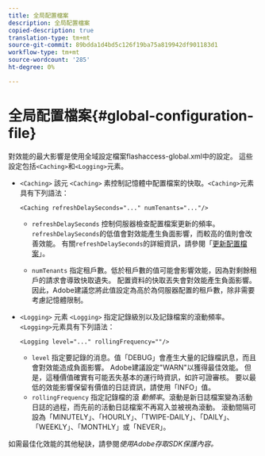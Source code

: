 ```yaml
---
title: 全局配置檔案
description: 全局配置檔案
copied-description: true
translation-type: tm+mt
source-git-commit: 89bdda1d4bd5c126f19ba75a819942df901183d1
workflow-type: tm+mt
source-wordcount: '285'
ht-degree: 0%

---
```



# 全局配置檔案{#global-configuration-file}

對效能的最大影響是使用全域設定檔案flashaccess-global.xml中的設定。 這些設定包括`<Caching>`和`<Logging>`元素。

* `<Caching>` 該元 `<Caching>` 素控制記憶體中配置檔案的快取。`<Caching>`元素具有下列語法：

   ```
   <Caching refreshDelaySeconds="..." numTenants="..."/>
   ```

   * `refreshDelaySeconds` 控制伺服器檢查配置檔案更新的頻率。`refreshDelaySeconds`的低值會對效能產生負面影響，而較高的值則會改善效能。 有關`refreshDelaySeconds`的詳細資訊，請參閱「[更新配置檔案](../../aaxs-protected-streaming/updating-configuration-files/updating-configuration-files-overview.md)」。

   * `numTenants` 指定租戶數。低於租戶數的值可能會影響效能，因為對剩餘租戶的請求會導致快取遺失。 配置資料的快取丟失會對效能產生負面影響。 因此，Adobe建議您將此值設定為高於為伺服器配置的租戶數，除非需要考慮記憶體限制。

* `<Logging>` 元素 `<Logging>` 指定記錄級別以及記錄檔案的滾動頻率。`<Logging>`元素具有下列語法：

   ```
   <Logging level="..." rollingFrequency=""/>
   ```

   * `level` 指定要記錄的消息。值「DEBUG」會產生大量的記錄檔訊息，而且會對效能造成負面影響。 Adobe建議設定&quot;WARN&quot;以獲得最佳效能。 但是，這種價值確實有可能丟失基本的運行時資訊，如許可證審核。 要以最低的效能影響保留有價值的日誌資訊，請使用「INFO」值。
   * `rollingFrequency` 指定記錄檔的滾 *動頻率*。滾動是新日誌檔案變為活動日誌的過程，而先前的活動日誌檔案不再寫入並被視為滾動。 滾動間隔可設為「MINUTELY」、「HOURLY」、「TWIPE-DAILY」、「DAILY」、「WEEKLY」、「MONTHLY」或「NEVER」。

如需最佳化效能的其他秘訣，請參閱&#x200B;*使用Adobe存取SDK保護內容。*
